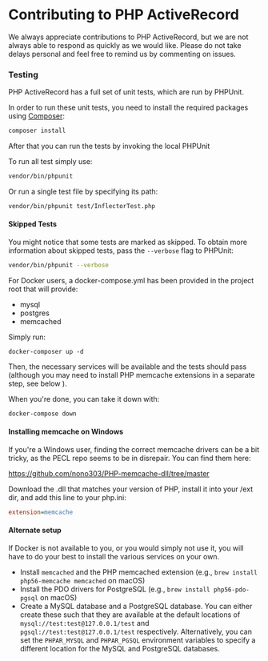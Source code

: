 # Contributing to PHP ActiveRecord #

We always appreciate contributions to PHP ActiveRecord, but we are not always able to respond as quickly as we would like.
Please do not take delays personal and feel free to remind us by commenting on issues.

### Testing ###

PHP ActiveRecord has a full set of unit tests, which are run by PHPUnit.

In order to run these unit tests, you need to install the required packages using [Composer](https://getcomposer.org/):

```sh
composer install
```

After that you can run the tests by invoking the local PHPUnit

To run all test simply use:

```sh
vendor/bin/phpunit
```

Or run a single test file by specifying its path:

```sh
vendor/bin/phpunit test/InflectorTest.php
```

#### Skipped Tests ####

You might notice that some tests are marked as skipped. To obtain more information about skipped
tests, pass the `--verbose` flag to PHPUnit:

```sh
vendor/bin/phpunit --verbose
```

For Docker users, a docker-compose.yml has been provided in the project root that will provide:
- mysql
- postgres
- memcached

Simply run:
```shell
docker-composer up -d
```

Then, the necessary services will be available and the tests should pass (although you may need to install PHP memcache extensions in a separate step, see below ).

When you're done, you can take it down with:
```sh
docker-compose down
```

#### Installing memcache on Windows
If you're a Windows user, finding the correct memcache drivers can be a bit tricky, as the PECL repo seems to be in disrepair. You can find them here:

https://github.com/nono303/PHP-memcache-dll/tree/master

Download the .dll that matches your version of PHP, install it into your /ext dir, and add this line to your php.ini:
```ini
extension=memcache
```


#### Alternate setup
If Docker is not available to you, or you would simply not use it, you will have to do your best to install the various services on your own.

* Install `memcached` and the PHP memcached extension (e.g., `brew install php56-memcache memcached` on macOS)
* Install the PDO drivers for PostgreSQL (e.g., `brew install php56-pdo-pgsql` on macOS)
* Create a MySQL database and a PostgreSQL database. You can either create these such that they are available at the default locations of `mysql://test:test@127.0.0.1/test` and `pgsql://test:test@127.0.0.1/test` respectively. Alternatively, you can set the `PHPAR_MYSQL` and `PHPAR_PGSQL` environment variables to specify a different location for the MySQL and PostgreSQL databases.
